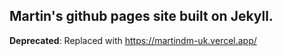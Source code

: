 ## Martin's github pages site built on Jekyll.

**Deprecated**: Replaced with https://martindm-uk.vercel.app/
